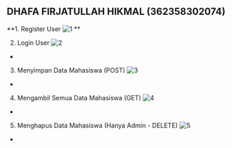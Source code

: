 DHAFA FIRJATULLAH HIKMAL (362358302074)
-

**1. Register User 
![1](https://github.com/user-attachments/assets/4616de0e-e610-4272-9300-7dc5fa4a264a)
**

2. Login User 
![2](https://github.com/user-attachments/assets/6a9303c4-f65c-4788-b87e-e187fe84beab)
-

3. Menyimpan Data Mahasiswa (POST) 
![3](https://github.com/user-attachments/assets/0e438ddb-598a-455c-8aec-5a46e49a10d2)
-

4. Mengambil Semua Data Mahasiswa (GET) 
![4](https://github.com/user-attachments/assets/4beb5fb2-ede5-43a0-80a3-b3f51802880d)
-

5. Menghapus Data Mahasiswa (Hanya Admin - DELETE) 
![5](https://github.com/user-attachments/assets/58eee301-9ca2-4a0f-84aa-49e9a8fa9829)
-
